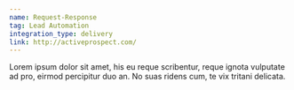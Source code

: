 ```yaml
---
name: Request-Response
tag: Lead Automation
integration_type: delivery
link: http://activeprospect.com/
---
```

Lorem ipsum dolor sit amet, his eu reque scribentur, reque ignota vulputate ad pro, eirmod percipitur duo an. No suas ridens cum, te vix tritani delicata.

